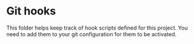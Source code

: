 # Git hooks

This folder helps keep track of hook scripts defined for this project.
You need to add them to your git configuration for them to be activated.
